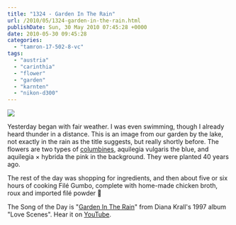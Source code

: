 ```yaml
---
title: "1324 - Garden In The Rain"
url: /2010/05/1324-garden-in-the-rain.html
publishDate: Sun, 30 May 2010 07:45:28 +0000
date: 2010-05-30 09:45:28
categories: 
  - "tamron-17-502-8-vc"
tags: 
  - "austria"
  - "carinthia"
  - "flower"
  - "garden"
  - "karnten"
  - "nikon-d300"
---
```

<a target="_blank" href="https://d25zfm9zpd7gm5.cloudfront.net/1200x1200/2010/20100529_135307_ps.jpg"><img src="https://d25zfm9zpd7gm5.cloudfront.net/0600x0600/2010/20100529_135307_ps.jpg" /></a>

Yesterday began with fair weather. I was even swimming, though I already heard thunder in a distance. This is an image from our garden by the lake, not exactly in the rain as the title suggests, but really shortly before. The flowers are two types of <a target="_blank" href="http://en.wikipedia.org/wiki/Aquilegia">columbines</a>, aquilegia vulgaris the blue, and aquilegia × hybrida the pink in the background. They were planted 40 years ago.

 The rest of the day was shopping for ingredients, and then about five or six hours of cooking Filé Gumbo, complete with home-made chicken broth, roux and imported filé powder 🙂

The Song of the Day is "<a target="_blank" href="http://www.lyricsmode.com/lyrics/d/diana_krall/garden_in_the_rain.html">Garden In The Rain</a>" from Diana Krall's 1997 album "Love Scenes". Hear it on <a target="_blank" href="http://www.youtube.com/watch?v=sWib7Lc9u7c">YouTube</a>.

